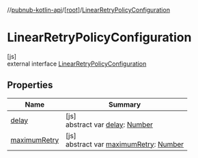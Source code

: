 //[pubnub-kotlin-api](../../../index.md)/[[root]](../index.md)/[LinearRetryPolicyConfiguration](index.md)

# LinearRetryPolicyConfiguration

[js]\
external interface [LinearRetryPolicyConfiguration](index.md)

## Properties

| Name | Summary |
|---|---|
| [delay](delay.md) | [js]<br>abstract var [delay](delay.md): [Number](https://kotlinlang.org/api/latest/jvm/stdlib/kotlin-stdlib/kotlin/-number/index.html) |
| [maximumRetry](maximum-retry.md) | [js]<br>abstract var [maximumRetry](maximum-retry.md): [Number](https://kotlinlang.org/api/latest/jvm/stdlib/kotlin-stdlib/kotlin/-number/index.html) |
